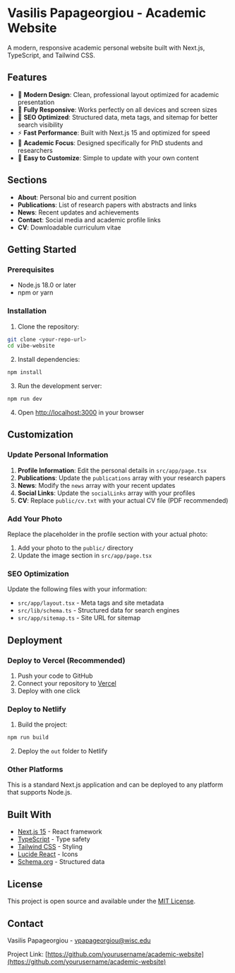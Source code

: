 # Vasilis Papageorgiou - Academic Website

A modern, responsive academic personal website built with Next.js, TypeScript, and Tailwind CSS.

## Features

- 🎨 **Modern Design**: Clean, professional layout optimized for academic presentation
- 📱 **Fully Responsive**: Works perfectly on all devices and screen sizes
- 🚀 **SEO Optimized**: Structured data, meta tags, and sitemap for better search visibility
- ⚡ **Fast Performance**: Built with Next.js 15 and optimized for speed
- 🎯 **Academic Focus**: Designed specifically for PhD students and researchers
- 📝 **Easy to Customize**: Simple to update with your own content

## Sections

- **About**: Personal bio and current position
- **Publications**: List of research papers with abstracts and links
- **News**: Recent updates and achievements
- **Contact**: Social media and academic profile links
- **CV**: Downloadable curriculum vitae

## Getting Started

### Prerequisites

- Node.js 18.0 or later
- npm or yarn

### Installation

1. Clone the repository:
```bash
git clone <your-repo-url>
cd vibe-website
```

2. Install dependencies:
```bash
npm install
```

3. Run the development server:
```bash
npm run dev
```

4. Open [http://localhost:3000](http://localhost:3000) in your browser

## Customization

### Update Personal Information

1. **Profile Information**: Edit the personal details in `src/app/page.tsx`
2. **Publications**: Update the `publications` array with your research papers
3. **News**: Modify the `news` array with your recent updates
4. **Social Links**: Update the `socialLinks` array with your profiles
5. **CV**: Replace `public/cv.txt` with your actual CV file (PDF recommended)

### Add Your Photo

Replace the placeholder in the profile section with your actual photo:

1. Add your photo to the `public/` directory
2. Update the image section in `src/app/page.tsx`

### SEO Optimization

Update the following files with your information:
- `src/app/layout.tsx` - Meta tags and site metadata
- `src/lib/schema.ts` - Structured data for search engines
- `src/app/sitemap.ts` - Site URL for sitemap

## Deployment

### Deploy to Vercel (Recommended)

1. Push your code to GitHub
2. Connect your repository to [Vercel](https://vercel.com)
3. Deploy with one click

### Deploy to Netlify

1. Build the project:
```bash
npm run build
```

2. Deploy the `out` folder to Netlify

### Other Platforms

This is a standard Next.js application and can be deployed to any platform that supports Node.js.

## Built With

- [Next.js 15](https://nextjs.org/) - React framework
- [TypeScript](https://www.typescriptlang.org/) - Type safety
- [Tailwind CSS](https://tailwindcss.com/) - Styling
- [Lucide React](https://lucide.dev/) - Icons
- [Schema.org](https://schema.org/) - Structured data

## License

This project is open source and available under the [MIT License](LICENSE).

## Contact

Vasilis Papageorgiou - [vpapageorgiou@wisc.edu](mailto:vpapageorgiou@wisc.edu)

Project Link: [https://github.com/yourusername/academic-website](https://github.com/yourusername/academic-website)
